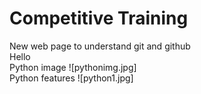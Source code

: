 # Competitive Training

New web page to understand git and github  
Hello  
Python image
![pythonimg.jpg]  
Python features
![python1.jpg]